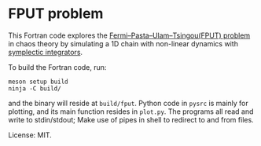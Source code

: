 # FPUT problem

This Fortran code explores the [Fermi–Pasta–Ulam–Tsingou(FPUT)
problem](https://en.wikipedia.org/wiki/Fermi-Pasta-Ulam-Tsingou_problem) in
chaos theory by simulating a 1D chain with non-linear dynamics with [symplectic
integrators](https://en.wikipedia.org/wiki/Symplectic_integrator).

To build the Fortran code, run:

```{.bash}
meson setup build
ninja -C build/
```

and the binary will reside at `build/fput`. Python code in `pysrc` is mainly for
plotting, and its main function resides in `plot.py`. The programs all read and
write to stdin/stdout; Make use of pipes in shell to redirect to and from files.

License: MIT.
